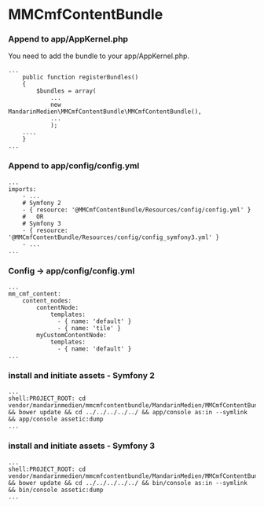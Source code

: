 # MMCmfContentBundle

### Append to app/AppKernel.php
You need to add the bundle to your app/AppKernel.php.

```
...
    public function registerBundles()
    {
        $bundles = array(
            ...
            new MandarinMedien\MMCmfContentBundle\MMCmfContentBundle(),
            ...
            );
    ....
    }
...
```

### Append to app/config/config.yml

```
...
imports:
    - ...
    # Symfony 2
    - { resource: '@MMCmfContentBundle/Resources/config/config.yml' }
    #   OR    
    # Symfony 3
    - { resource: '@MMCmfContentBundle/Resources/config/config_symfony3.yml' }
    - ...   
...
```


### Config -> app/config/config.yml
```
...
mm_cmf_content:
    content_nodes:
        contentNode:
            templates:
              - { name: 'default' }
              - { name: 'tile' }
        myCustomContentNode:
            templates:
              - { name: 'default' }
...
```

### install and initiate assets - Symfony 2

```
...
shell:PROJECT_ROOT: cd  vendor/mandarinmedien/mmcmfcontentbundle/MandarinMedien/MMCmfContentBundle && bower update && cd ../../../../../ && app/console as:in --symlink && app/console assetic:dump
...
```

### install and initiate assets - Symfony 3

```
...
shell:PROJECT_ROOT: cd  vendor/mandarinmedien/mmcmfcontentbundle/MandarinMedien/MMCmfContentBundle && bower update && cd ../../../../../ && bin/console as:in --symlink && bin/console assetic:dump
...
```